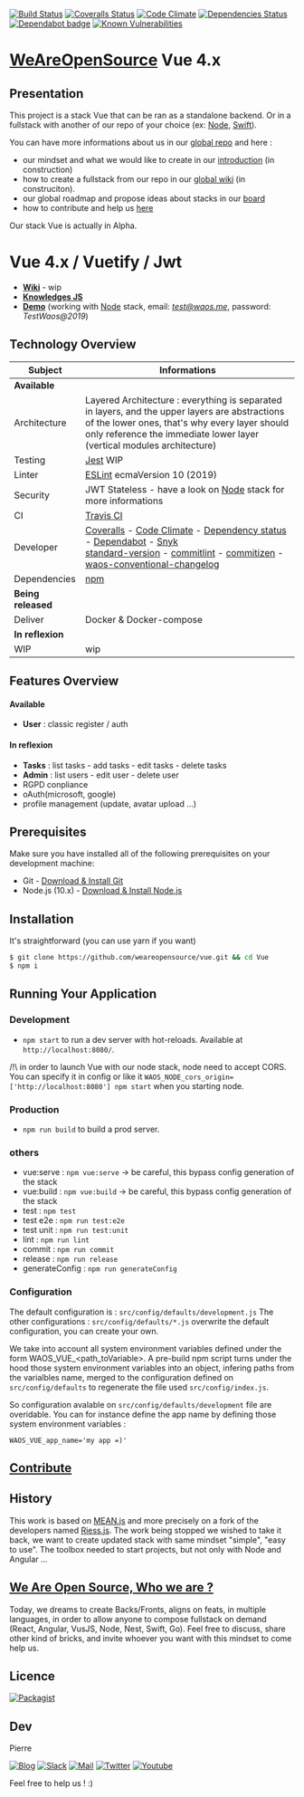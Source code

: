 [![Build Status](https://badges.weareopensource.me/travis/weareopensource/Vue.svg?style=flat-square)](https://travis-ci.org/weareopensource/Vue) [![Coveralls Status](https://badges.weareopensource.me/coveralls/github/weareopensource/Vue.svg?style=flat-square)](https://coveralls.io/github/weareopensource/Vue) [![Code Climate](https://badges.weareopensource.me/codeclimate/maintainability-percentage/weareopensource/Vue.svg?style=flat-square)](https://codeclimate.com/github/weareopensource/Vue/maintainability)
 [![Dependencies Status](https://david-dm.org/weareopensource/vue.svg?style=flat-square)](https://david-dm.org/weareopensource/vue) [![Dependabot badge](https://badges.weareopensource.me/badge/Dependabot-enabled-2768cf.svg?style=flat-square)](https://dependabot.com)
 [![Known Vulnerabilities](https://snyk.io/test/github/weareopensource/vue/badge.svg?style=flat-square)](https://snyk.io/test/github/weareopensource/vue)

# [WeAreOpenSource](https://weareopensource.me) Vue 4.x

## Presentation

This project is a stack Vue that can be ran as a standalone backend. Or in a fullstack with another of our repo of your choice (ex: [Node](https://github.com/weareopensource/Node), [Swift](https://github.com/weareopensource/Swift)). 

You can have more informations about us in our [global repo](https://github.com/weareopensource/weareopensource.github.io) and here : 

* our mindset and what we would like to create in our [introduction](https://weareopensource.me/introduction/) (in construction)
* how to create a fullstack from our repo in our [global wiki](https://github.com/weareopensource/weareopensource.github.io/wiki) (in construciton).
* our global roadmap and propose ideas about stacks in our [board](https://github.com/weareopensource/weareopensource.github.io/projects/1)
* how to contribute and help us [here](https://github.com/weareopensource/weareopensource.github.io/blob/master/CONTRIBUTE.md)

Our stack Vue is actually in Alpha. 

# Vue 4.x / Vuetify / Jwt

* [**Wiki**](#) - wip
* [**Knowledges JS**](https://github.com/weareopensource/weareopensource.github.io/wiki/Knowledges-JS)
* [**Demo**](https://vue.weareopensource.me) (working with [Node](https://github.com/weareopensource/Node) stack, email: *test@waos.me*, password: *TestWaos@2019*)

## Technology Overview

| Subject | Informations
| ------- | --------
| **Available** | 
| Architecture | Layered Architecture : everything is separated in layers, and the upper layers are abstractions of the lower ones, that's why every layer should only reference the immediate lower layer (vertical modules architecture)
| Testing |  [Jest](https://github.com/facebook/jest) WIP
| Linter  | [ESLint](https://github.com/eslint/eslint) ecmaVersion 10 (2019)
| Security | JWT Stateless - have a look on [Node](https://github.com/weareopensource/Node) stack for more informations
| CI  | [Travis CI](https://travis-ci.org/weareopensource/Node) 
| Developer  | [Coveralls](https://coveralls.io/github/weareopensource/Vue) - [Code Climate](https://codeclimate.com/github/weareopensource/Vue) - [Dependency status](https://david-dm.org/weareopensource/vue) - [Dependabot](https://dependabot.com/) - [Snyk](https://snyk.io/test/github/weareopensource/vue) <br> [standard-version](https://github.com/conventional-changelog/standard-version) - [commitlint](https://github.com/conventional-changelog/commitlint) - [commitizen](https://github.com/commitizen/cz-cli) - [waos-conventional-changelog](https://github.com/WeAreOpenSourceProjects/waos-conventional-changelog)
| Dependencies  | [npm](https://www.npmjs.com)
| **Being released** | 
| Deliver | Docker & Docker-compose
| **In reflexion** | 
| WIP  | wip

## Features Overview

#### Available

* **User** : classic register / auth

#### In reflexion

* **Tasks** : list tasks - add tasks - edit tasks - delete tasks
* **Admin** : list users - edit user - delete user
* RGPD conpliance 
* oAuth(microsoft, google)
* profile management (update, avatar upload ...)

## Prerequisites
Make sure you have installed all of the following prerequisites on your development machine:

* Git - [Download & Install Git](https://git-scm.com/downloads)
* Node.js (10.x) - [Download & Install Node.js](https://nodejs.org/en/download/)

## Installation
It's straightforward (you can use yarn if you want)
```bash
$ git clone https://github.com/weareopensource/vue.git && cd Vue
$ npm i 
```

## Running Your Application

### Development
* `npm start` to run a dev server with hot-reloads. Available at `http://localhost:8080/`.

/!\ in order to launch Vue with our node stack, node need to accept CORS. You can specify it in config or like it `WAOS_NODE_cors_origin=['http://localhost:8080'] npm start` when you starting node.

### Production
* `npm run build` to build a prod server.

### others 

* vue:serve : `npm vue:serve` -> be careful, this bypass config generation of the stack 
* vue:build : `npm vue:build` -> be careful, this bypass config generation of the stack 
* test : `npm test`
* test e2e : `npm run test:e2e`
* test unit : `npm run test:unit`
* lint : `npm run lint`
* commit : `npm run commit`
* release : `npm run release`
* generateConfig : `npm run generateConfig`

### Configuration

The default configuration is : `src/config/defaults/development.js`
The other configurations : `src/config/defaults/*.js` overwrite the default configuration, you can create your own. 

We take into account all system environment variables defined under the form WAOS_VUE_<path_toVariable>. A pre-build npm script turns under the hood those system environment variables into an object, infering paths from the varialbles name, merged to the configuration defined on `src/config/defaults` to regenerate the file used `src/config/index.js`.

So configuration avalable on `src/config/defaults/development` file are overidable. You can for instance define the app name by defining those system environment variables :

```
WAOS_VUE_app_name='my app =)'
```

## [Contribute](https://github.com/weareopensource/weareopensource.github.io/blob/master/CONTRIBUTE.md)

## History

This work is based on [MEAN.js](http://meanjs.org) and more precisely on a fork of the developers named [Riess.js](https://github.com/lirantal/Riess.js). The work being stopped we wished to take it back, we want to create updated stack with same mindset "simple", "easy to use". The toolbox needed to start projects, but not only with Node and Angular ...

## [We Are Open Source, Who we are ?](https://weareopensource.me)
Today, we dreams to create Backs/Fronts, aligns on feats, in multiple languages, in order to allow anyone to compose fullstack on demand (React, Angular, VusJS, Node, Nest, Swift, Go).
Feel free to discuss, share other kind of bricks, and invite whoever you want with this mindset to come help us.

## Licence

[![Packagist](https://badges.weareopensource.me/packagist/l/doctrine/orm.svg?style=flat-square)](/LICENSE.md)

## Dev

Pierre 

[![Blog](https://badges.weareopensource.me/badge/Read-WAOS%20Blog-1abc9c.svg?style=flat-square)](https://weareopensource.me) [![Slack](https://badges.weareopensource.me/badge/Chat-WAOS%20Slack-d0355b.svg?style=flat-square)](mailto:weareopensource.me@gmail.com?subject=Join%20Slack&body=Hi,%20I%20found%20your%20community%20We%20Are%20Open%20Source.%20I%20would%20be%20interested%20to%20join%20the%20Slack%20to%20share%20and%20discuss,%20Thanks) [![Mail](https://badges.weareopensource.me/badge/Contact-me%20by%20mail-00a8ff.svg?style=flat-square)](mailto:weareopensource.me@gmail.com?subject=Contact) [![Twitter](https://badges.weareopensource.me/badge/Follow-me%20on%20Twitter-3498db.svg?style=flat-square)](https://twitter.com/pbrisorgueil?lang=fr)  [![Youtube](https://badges.weareopensource.me/badge/Watch-me%20on%20Youtube-e74c3c.svg?style=flat-square)](https://www.youtube.com/channel/UCIIjHtrZL5-rFFupn7c3OtA)

Feel free to help us ! :) 
